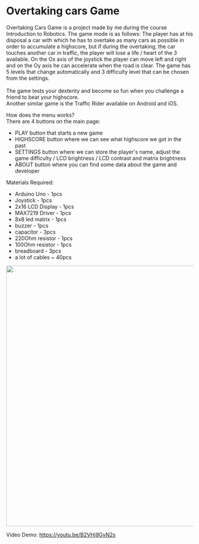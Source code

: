 # Overtaking cars Game
Overtaking Cars Game is a project made by me during the course Introduction to Robotics. The game mode is as follows: The player has at his disposal a car with which he has to overtake as many cars as possible in order to accumulate a highscore, but if during the overtaking, the car touches another car in traffic, the player will lose a life / heart of the 3 available. On the Ox axis of the joystick the player can move left and right and on the Oy axis he can accelerate when the road is clear. The game has 5 levels that change automatically and 3 difficulty level that can be chosen from the settings. <br>
<br>
The game tests your dexterity and become so fun when you challenge a friend to beat your highscore. 
<br>
Another similar game is the Traffic Rider available on Android and iOS.

How does the menu works? <br>
There are 4 buttons on the main page:
* PLAY button that starts a new game
* HIGHSCORE button where we can see what highscore we got in the past
* SETTINGS button where we can store the player's name, adjust the game difficulty / LCD brightness / LCD contrast and matrix brightness
* ABOUT button where you can find some data about the game and developer

Materials Required:
* Arduino Uno - 1pcs
* Joystick - 1pcs
* 2x16 LCD Display - 1pcs
* MAX7219 Driver - 1pcs
* 8x8 led matrix - 1pcs
* buzzer - 1pcs
* capacitor - 3pcs
* 220Ohm resistor - 1pcs
* 100Ohm resistor - 1pcs
* breadboard - 3pcs
* a lot of cables ~ 40pcs

<img src="https://user-images.githubusercontent.com/61587939/146786311-ec1cce17-2be8-47e1-97f9-11356423b31d.jpg" width=650 height=700>


Video Demo: https://youtu.be/B2VHj9GvN2s



